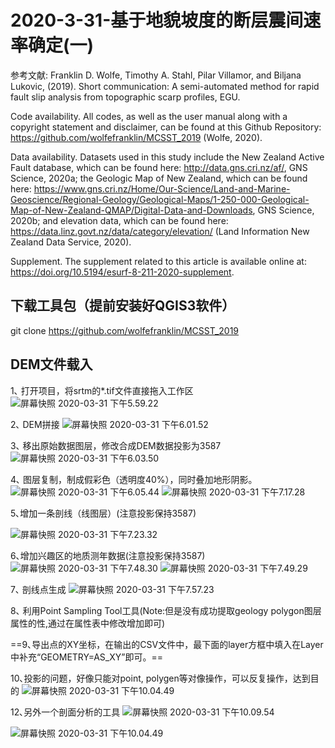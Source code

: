 # 2020-3-31-基于地貌坡度的断层震间速率确定(一)
参考文献: Franklin D. Wolfe, Timothy A. Stahl, Pilar Villamor, and Biljana Lukovic, (2019). Short communication: A semi-automated method for rapid fault slip analysis from topographic scarp profiles, EGU.

Code availability. 
All codes, as well as the user manual along with a copyright statement and disclaimer, can be found at this Github Repository: https://github.com/wolfefranklin/MCSST_2019 (Wolfe, 2020).

Data availability. 
Datasets used in this study include the New Zealand Active Fault database, which can be found here: http://data.gns.cri.nz/af/, GNS Science, 2020a; the Geologic Map of New Zealand, which can be found here: https://www.gns.cri.nz/Home/Our-Science/Land-and-Marine-Geoscience/Regional-Geology/Geological-Maps/1-250-000-Geological-Map-of-New-Zealand-QMAP/Digital-Data-and-Downloads, GNS Science, 2020b; and elevation data, which can be found here: https://data.linz.govt.nz/data/category/elevation/ (Land Information New Zealand Data Service, 2020).

Supplement. 
The supplement related to this article is available online at: https://doi.org/10.5194/esurf-8-211-2020-supplement.

## 下载工具包（提前安装好QGIS3软件）
git clone https://github.com/wolfefranklin/MCSST_2019

## DEM文件载入
1､ 打开项目，将srtm的*.tif文件直接拖入工作区
![屏幕快照 2020-03-31 下午5.59.22](https://i.imgur.com/FkFGm7u.png)


2､ DEM拼接
![屏幕快照 2020-03-31 下午6.01.52](https://i.imgur.com/gbChqHx.png)

3､ 移出原始数据图层，修改合成DEM数据投影为3587
![屏幕快照 2020-03-31 下午6.03.50](https://i.imgur.com/bLijoLM.png)

4､ 图层复制，制成假彩色（透明度40%），同时叠加地形阴影。
![屏幕快照 2020-03-31 下午6.05.44](https://i.imgur.com/5HMXUfL.png)
![屏幕快照 2020-03-31 下午7.17.28](https://i.imgur.com/8yDwLxl.png)

5､增加一条剖线（线图层）(注意投影保持3587)

![屏幕快照 2020-03-31 下午7.23.32](https://i.imgur.com/uLCuoS6.png)

6､增加兴趣区的地质测年数据(注意投影保持3587)
![屏幕快照 2020-03-31 下午7.48.30](https://i.imgur.com/m5PWkOA.png)
![屏幕快照 2020-03-31 下午7.49.29](https://i.imgur.com/ej4Mrlo.png)

7､ 剖线点生成
![屏幕快照 2020-03-31 下午7.57.23](https://i.imgur.com/m8oWQvF.png)

8､ 利用Point Sampling Tool工具(Note:但是没有成功提取geology polygon图层属性的性,通过在属性表中修改增加即可)

==9､导出点的XY坐标，在输出的CSV文件中，最下面的layer方框中填入在Layer中补充“GEOMETRY=AS_XY”即可。==

10､投影的问题，好像只能对point, polygen等对像操作，可以反复操作，达到目的
![屏幕快照 2020-03-31 下午10.04.49](https://i.imgur.com/bIF0coo.png)


12､另外一个剖面分析的工具
![屏幕快照 2020-03-31 下午10.09.54](https://i.imgur.com/bnjbsl4.png)


![屏幕快照 2020-03-31 下午10.04.49](https://i.imgur.com/bIF0coo.png)

